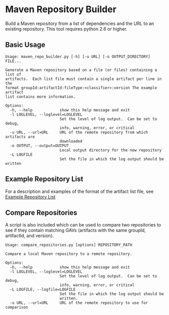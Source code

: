 Maven Repository Builder
========================

Build a Maven repository from a list of dependencies and the URL to an existing repository.
This tool requires python 2.6 or higher.

Basic Usage
-----------

    Usage: maven_repo_builder.py [-h] [-u URL] [-o OUTPUT_DIRECTORY] FILE...

    Generate a Maven repository based on a file (or files) containing a list of
    artifacts.  Each list file must contain a single artifact per line in the
    format groupId:artifactId:fileType:<classifier>:version The example artifact
    list contains more information.

    Options:
      -h, --help            show this help message and exit
      -l LOGLEVEL, --loglevel=LOGLEVEL
                            Set the level of log output.  Can be set to debug,
                            info, warning, error, or critical
      -u URL, --url=URL     URL of the remote repository from which artifacts are
                            downloaded
      -o OUTPUT, --output=OUTPUT
                            Local output directory for the new repository
      -L LOGFILE
                            Set the file in which the log output should be written


Example Repository List
-----------------------
For a description and examples of the format of the artifact list file, see
[Example Repository List](https://github.com/jboss-eap/maven-repository-builder/blob/master/example-config/artifact-list.txt)


Compare Repositories
--------------------
A script is also included which can be used to compare two repositories to see if they
contain matching GAVs (artifacts with the same groupId, artifactId, and version).

    Usage: compare_repositories.py [options] REPOSITORY_PATH

    Compare a local Maven repository to a remote repository.

    Options:
      -h, --help            show this help message and exit
      -l LOGLEVEL, --loglevel=LOGLEVEL
                            Set the level of log output.  Can be set to debug,
                            info, warning, error, or critical
      -L LOGFILE, --logfile=LOGFILE
                            Set the file in which the log output should be
                            written.
      -u URL, --url=URL     URL of the remote repository to use for comparison
